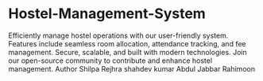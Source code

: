 # Hostel-Management-System
Efficiently manage hostel operations with our user-friendly system. Features include seamless room allocation, attendance tracking, and fee management. Secure, scalable, and built with modern technologies. Join our open-source community to contribute and enhance hostel management.
Author Shilpa Rejhra
shahdev kumar
Abdul Jabbar Rahimoon 
